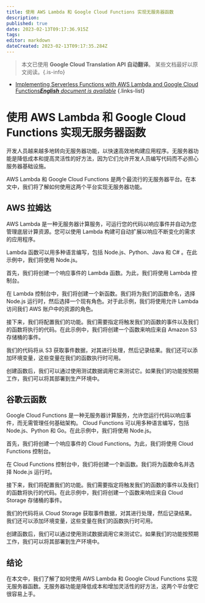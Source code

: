 ```yaml
---
title: 使用 AWS Lambda 和 Google Cloud Functions 实现无服务器函数
description: 
published: true
date: 2023-02-13T09:17:36.915Z
tags: 
editor: markdown
dateCreated: 2023-02-13T09:17:35.284Z
---
```


> 本文已使用 **Google Cloud Translation API 自动翻译**。
某些文档最好以原文阅读。{.is-info}



- [Implementing Serverless Functions with AWS Lambda and Google Cloud Functions***English** document is available*](/en/Knowledge-base/Backend/implementing-serverless-functions-with-aws-lambda-and-google-cloud-functions)
{.links-list}


# 使用 AWS Lambda 和 Google Cloud Functions 实现无服务器函数

开发人员越来越多地转向无服务器功能，以快速高效地构建应用程序。无服务器功能是降低成本和提高灵活性的好方法，因为它们允许开发人员编写代码而不必担心服务器基础设施。

 AWS Lambda 和 Google Cloud Functions 是两个最流行的无服务器平台。在本文中，我们将了解如何使用这两个平台实现无服务器功能。

## AWS 拉姆达

AWS Lambda 是一种无服务器计算服务，可运行您的代码以响应事件并自动为您管理底层计算资源。您可以使用 Lambda 构建可自动扩展以响应不断变化的需求的应用程序。

Lambda 函数可以用多种语言编写，包括 Node.js、Python、Java 和 C# 。在此示例中，我们将使用 Node.js。

首先，我们将创建一个响应事件的 Lambda 函数。为此，我们将使用 Lambda 控制台。

在 Lambda 控制台中，我们将创建一个新函数。我们将为我们的函数命名，选择 Node.js 运行时，然后选择一个现有角色。对于此示例，我们将使用允许 Lambda 访问我们 AWS 账户中的资源的角色。

接下来，我们将配置我们的功能。我们需要指定将触发我们的函数的事件以及我们的函数将执行的代码。在此示例中，我们将创建一个函数来响应来自 Amazon S3 存储桶的事件。

我们的代码将从 S3 获取事件数据，对其进行处理，然后记录结果。我们还可以添加环境变量，这些变量在我们的函数执行时可用。

创建函数后，我们可以通过使用测试数据调用它来测试它。如果我们的功能按预期工作，我们可以将其部署到生产环境中。

## 谷歌云函数

Google Cloud Functions 是一种无服务器计算服务，允许您运行代码以响应事件，而无需管理任何基础架构。 Cloud Functions 可以用多种语言编写，包括 Node.js、Python 和 Go。在此示例中，我们将使用 Node.js。

首先，我们将创建一个响应事件的 Cloud Functions。为此，我们将使用 Cloud Functions 控制台。

在 Cloud Functions 控制台中，我们将创建一个新函数。我们将为函数命名并选择 Node.js 运行时。

接下来，我们将配置我们的功能。我们需要指定将触发我们的函数的事件以及我们的函数将执行的代码。在此示例中，我们将创建一个函数来响应来自 Cloud Storage 存储桶的事件。

我们的代码将从 Cloud Storage 获取事件数据，对其进行处理，然后记录结果。我们还可以添加环境变量，这些变量在我们的函数执行时可用。

创建函数后，我们可以通过使用测试数据调用它来测试它。如果我们的功能按预期工作，我们可以将其部署到生产环境中。

## 结论

在本文中，我们了解了如何使用 AWS Lambda 和 Google Cloud Functions 实现无服务器函数。无服务器功能是降低成本和增加灵活性的好方法，这两个平台使它很容易上手。